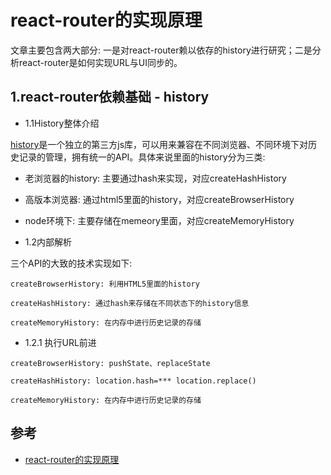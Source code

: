 # react-router的实现原理

文章主要包含两大部分: 一是对react-router赖以依存的history进行研究；二是分析react-router是如何实现URL与UI同步的。

## 1.react-router依赖基础 - history

- 1.1History整体介绍

[history](https://github.com/reactjs/history/blob/master/docs/Glossary.md?name=232#sssss)是一个独立的第三方js库，可以用来兼容在不同浏览器、不同环境下对历史记录的管理，拥有统一的API。具体来说里面的history分为三类:

  - 老浏览器的history: 主要通过hash来实现，对应createHashHistory

  - 高版本浏览器: 通过html5里面的history，对应createBrowserHistory

  - node环境下: 主要存储在memeory里面，对应createMemoryHistory

- 1.2内部解析

三个API的大致的技术实现如下:

```
createBrowserHistory: 利用HTML5里面的history

createHashHistory: 通过hash来存储在不同状态下的history信息

createMemoryHistory: 在内存中进行历史记录的存储
```

- 1.2.1 执行URL前进
```
createBrowserHistory: pushState、replaceState

createHashHistory: location.hash=*** location.replace()

createMemoryHistory: 在内存中进行历史记录的存储
```


## 参考
- [react-router的实现原理](https://blog.csdn.net/tangzhl/article/details/79696055)
